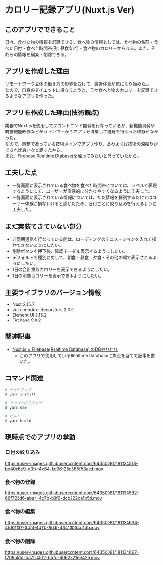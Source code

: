 # カロリー記録アプリ(Nuxt.js Ver)

## このアプリでできること
日々、食べた物の情報を記録できる。食べ物の情報としては、食べ物の名前・食べた日付・食べた時間帯(例: 昼食など)・食べ物のカロリーからなる。また、それらの情報を編集・削除できる。

## アプリを作成した理由
リモートワーク主体の働き方の影響を受けて、最近体重が気になり始めた。。  
なので、自身のダイエットに役立てようと、日々食べた物のカロリーを記録できるようなアプリを作った。

## アプリを作成した理由(技術観点)
業務でNuxt.jsを使用してフロントエンド開発を行なっているが、新機能開発や既存機能改修などがメインで一からアプリを構築して開発を行なった経験がなかった。  
なので、業務で扱っている技術メインでアプリ作り、あわよくば技術の深掘りができれば良いなと思ったから。  
また、Firebase(Realtime Dtabase)を触ってみたいと思っていたから。

## 工夫した点
- 一覧画面に表示されている食べ物を食べた時間帯については、ラベルで表現するようにして、ユーザーが直感的に分かりやすくなるように工夫した。
- 一覧画面に表示されている情報については、ただ情報を羅列するだけではユーザー体験が損なわれると感じたため、日付ごとに絞り込みを行えるように工夫した。

## まだ実装できていない部分
- 非同期通信を行なっている間は、ローディングのアニメーションを入れて操作できないようにしたい。
- 削除ボタンを押下後、確認モーダル表示するようにしたい。
- デフォルトで種別に対して、朝食・昼食・夕食・その他の順で表示されるようにしたい。
- 1日の合計摂取カロリーを表示できるようにしたい。
- 1日の消費カロリーを表示できるようにしたい。

## 主要ライブラリのバージョン情報
- Nuxt 2.15.7
- vuex-module-decorators 2.0.0
- Element UI 2.15.2
- Firebase 9.8.2

## 関連記事
- [Nuxt.js × Firebase(Realtime Database) のDBやりとり](https://zenn.dev/shibari_yo/articles/512d2609d32d98)
  - このアプリで使用しているRealtime Databaseに焦点を当てて記事を書いた。

## コマンド関連

```bash
# セットアップ
$ yarn install

# サーバーの立ち上げ
$ yarn dev

# ビルド
$ yarn build
```

## 現時点でのアプリの挙動
### 日付の絞り込み
https://user-images.githubusercontent.com/64350081/181134518-be40e6c9-d3f4-4e64-bc06-25c365f53acd.mov

### 食べ物の登録
https://user-images.githubusercontent.com/64350081/181134592-66f722d6-aba4-4c7b-b3f9-dcb222ca1b5d.mov

### 食べ物の編集
https://user-images.githubusercontent.com/64350081/181134634-4fd61f57-54f4-4d7b-8ddf-43413054d14b.mov

### 食べ物の削除
https://user-images.githubusercontent.com/64350081/181134667-f708a51d-ba7f-45f2-b57c-6062821ee42e.mov
